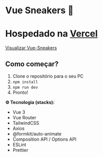 # Vue Sneakers 👟

# Hospedado na [Vercel](https://vercel.com/)
[Visualizar Vue-Sneakers](https://vue-sneakers-chi.vercel.app/)

## Como começar?

1. Clone o repositório para o seu PC
2. `npm install`
3. `npm run dev`
4. Pronto!


**⚙️ Tecnologia (stacks):**
- Vue 3
- Vue Router
- TailwindCSS
- Axios
- @formkit/auto-animate
- Composition API / Options API
- ESLint
- Prettier
